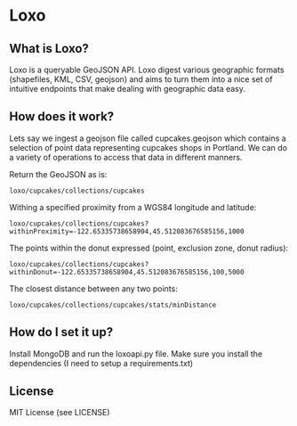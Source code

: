 # Loxo

## What is Loxo?
Loxo is a queryable GeoJSON API. Loxo digest various geographic formats (shapefiles, KML, CSV, geojson) and aims to turn them into a nice set of
intuitive endpoints that make dealing with geographic data easy.

## How does it work?
Lets say we ingest a geojson file called cupcakes.geojson which contains a selection of point data representing cupcakes shops in Portland. We can do a variety
of operations to access that data in different manners.

Return the GeoJSON as is:

    loxo/cupcakes/collections/cupcakes

Withing a specified proximity from a WGS84 longitude and latitude:

    loxo/cupcakes/collections/cupcakes?withinProximity=-122.65335738658904,45.512083676585156,1000

The points within the donut expressed (point, exclusion zone, donut radius):

    loxo/cupcakes/collections/cupcakes?withinDonut=-122.65335738658904,45.512083676585156,100,5000


The closest distance between any two points:

    loxo/cupcakes/collections/cupcakes/stats/minDistance



## How do I set it up?
Install MongoDB and run the loxoapi.py file. Make sure you install the dependencies (I need to setup a requirements.txt)

## License
MIT License (see LICENSE)
